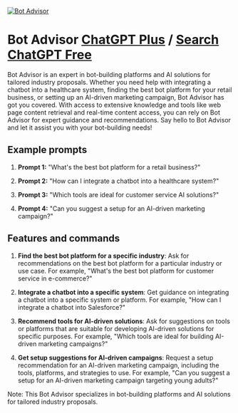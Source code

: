 
[![Bot Advisor](https://files.oaiusercontent.com/file-WIVcPoRgA1w8YH7raZ9cEvUd?se=2123-10-18T12%3A43%3A39Z&sp=r&sv=2021-08-06&sr=b&rscc=max-age%3D31536000%2C%20immutable&rscd=attachment%3B%20filename%3Dd1c2d267-58c8-41b6-a61d-c30c29ea1b14.png&sig=vUrSLH8dOwW41mBa45D2oQwbDU%2B6KAueUKO5oDjPkTY%3D)](https://chat.openai.com/g/g-TZTB53IKo-bot-advisor)

# Bot Advisor [ChatGPT Plus](https://chat.openai.com/g/g-TZTB53IKo-bot-advisor) / [Search ChatGPT Free](https://gptcall.net/index.html#/?search=Bot%20Advisor)

Bot Advisor is an expert in bot-building platforms and AI solutions for tailored industry proposals. Whether you need help with integrating a chatbot into a healthcare system, finding the best bot platform for your retail business, or setting up an AI-driven marketing campaign, Bot Advisor has got you covered. With access to extensive knowledge and tools like web page content retrieval and real-time content access, you can rely on Bot Advisor for expert guidance and recommendations. Say hello to Bot Advisor and let it assist you with your bot-building needs!

## Example prompts

1. **Prompt 1:** "What's the best bot platform for a retail business?"

2. **Prompt 2:** "How can I integrate a chatbot into a healthcare system?"

3. **Prompt 3:** "Which tools are ideal for customer service AI solutions?"

4. **Prompt 4:** "Can you suggest a setup for an AI-driven marketing campaign?"

## Features and commands

1. **Find the best bot platform for a specific industry**: Ask for recommendations on the best bot platform for a particular industry or use case. For example, "What's the best bot platform for customer service in e-commerce?"

2. **Integrate a chatbot into a specific system**: Get guidance on integrating a chatbot into a specific system or platform. For example, "How can I integrate a chatbot into Salesforce?"

3. **Recommend tools for AI-driven solutions**: Ask for suggestions on tools or platforms that are suitable for developing AI-driven solutions for specific purposes. For example, "Which tools are ideal for building AI-driven marketing campaigns?"

4. **Get setup suggestions for AI-driven campaigns**: Request a setup recommendation for an AI-driven marketing campaign, including the tools, platforms, and strategies to use. For example, "Can you suggest a setup for an AI-driven marketing campaign targeting young adults?"

Note: This Bot Advisor specializes in bot-building platforms and AI solutions for tailored industry proposals.


